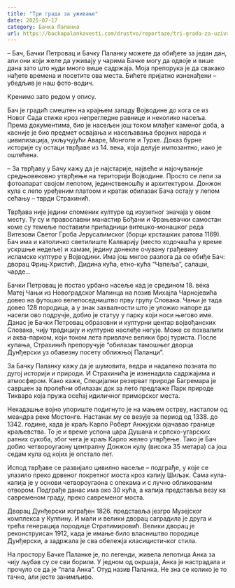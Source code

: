 ```yaml
---
title: "Три града за уживање"
date: 2025-07-17
category: Бачка Паланка
url: https://backapalankavesti.com/drustvo/reportaze/tri-grada-za-uzivanje/
---
```


– Бач, Бачки Петровац и Бачку Паланку можете да обиђете за један дан, али они који желе да уживају у чарима Бачке могу да одвоје и више дана зато што нуди много више садржаја. Моја препорука је да свакако нађете времена и посетите ова места. Бићете пријатно изненађени – убедљив је наш фото-водич.

Кренимо зато редом у опису.

Бач је градић смештен на крајњем западу Војводине до кога се из Новог Сада стиже кроз непрегледне равнице и неколико насеља. Према документима, био је насељен још током млађег каменог доба, а касније је био предмет освајања и насељавања бројних народа и цивилизација, укључујући Аваре, Монголе и Турке. Доказ бурне историје су остаци тврђаве из 14. века, која делује импозантно, иако је оштећена.

– За тврђаву у Бачу кажу да је најстарије, највеће и најочуваније средњовековно утврђење на територији Војводине. Просто се лепи за фотоапарат својом лепотом, јединственошћу и архитектуром. Донжон кула с лепо уређеним платоом и кратак обилазак Бача остају у лепом сећању – тврди Страхинић.

Тврђава није једини споменик културе од изузетног значаја у овом месту. Ту су и православни манастир Бођани и Фрањевачки самостан коме су темеље поставили припадници витешко-монашког реда Витезови Светог Гроба Јерусалимског (борци крсташких ратова 1169). Бач има и католичко светилиште Калварију (место ходочашћа у време ускршње недеље) и хамам, једину донекле очувану грађевину исламске културе у Војводини. Има још мнгоо разлога да се обиђе Бач: дворац Фриц-Христић, Дидина кућа, етно-кућа “Чапеља”, салаши, чарде…

Бачки Петровац је постао урбано насеље кад је средином 18. века Матеј Чањи из Новоградског Малинца на позив Михајла Чарнојевића довео на футошко велепоседништво прву групу Словака. Чањи је тада довео 128 породица, а у знак захвалности што је уложио напоре да насели ово подручје, добио је статуу у парку који носи његово име. Данас је Бачки Петровац образовни и културни центар војвођанских Словака, чију традицију и културно наслеђе негује. Може се похвалити и аква-парком, који током лета привлаче велики број туриста. После купања, Страхинић препоручује “обилазак тамошњег дворца Дунђерски уз обавезну посету оближњој Паланци”.

За Бачку Паланку кажу да је шумовита, ведра и надалеко позната по дугој историји и природи. И Страхинића је изненадила садржајима и атмосфером. Како каже, Специјални резерват природе Багремара је савршен за пролећни обилазак док за лето предлаже Парк природе Тиквара која пружа осећај идиличног приморског места.

Некадашње војно упориште подигнуто је на мањем острву, насталом од меандра реке Мостонге. Настанак му се везује за период од 1338. до 1342. године, када је краљ Карло Роберт Анжујски ојачавао границе краљевства. То је и време успона цара Душана и српско-угарских ратних сукоба, због чега је краљ Карло желео утврђење. Тако је Бач добио четвороугаону централну Донжон кулу (висока 35 метара) са још седам кула од којих је опстало пет.

Испод тврђаве се развијало цивилно насеље – подграђе, у које се улазило преко дрвеног покретног моста кроз капију Шиљак. Сама кула-капија је у основи четвороугаона с опекама и с лучно обликованим отвором. Подграђе данас има око 30 кућа, а капија представља везу ка савременом граду, преко савременог моста.

Дворац Дунђерски изграђен 1826. представља језгро Музејског комплекса у Кулпину. И мали и велики дворац саградила је друга и трећа генерација породице Стратимировић. Велики дворац је реконструисан 1912, када је имање било власништво породице Дунђерски, а задржала је сва обележја класицистичког стила.

На простору Бачке Паланке је, по легенди, живела лепотица Анка за чију љубав су се сви борили. У једном од окршаја, Анка је настрадала и прочуло се да је “пала Анка”. Отуд назив Паланка. Не зна се колико је то тачно, али јесте занимљиво.
